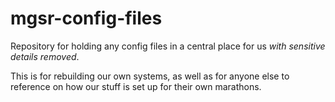 # mgsr-config-files
Repository for holding any config files in a central place for us *with sensitive details removed*.

This is for rebuilding our own systems, as well as for anyone else to reference on how our stuff is set up for their own marathons.
